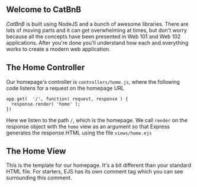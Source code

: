 Welcome to CatBnB
---------------

*CatBnB* is built using NodeJS and a bunch of awesome libraries. There are lots of moving parts and it can get overwhelming at times, but don't worry because all the concepts have been presented in Web 101 and Web 102 applications. After you're done you'll understand how each and everything works to create a modern web application.


The Home Controller
-----------------------

Our homepage's controller is `controllers/home.js`, where the following code listens for a request on the homepage URL

```
app.get(  '/', function( request, response ) {
  response.render( 'home' );
})
```

Here we listen to the path `/`, which is the homepage.  We call `render` on the response object with the `home` view as an argument so that Express generates the response HTML using the file `views/home.ejs`

The Home View
----------------------------

This is the template for our homepage.
It's a bit different than your standard HTML file.
For starters, EJS has its own comment tag
which you can see surrounding this comment.